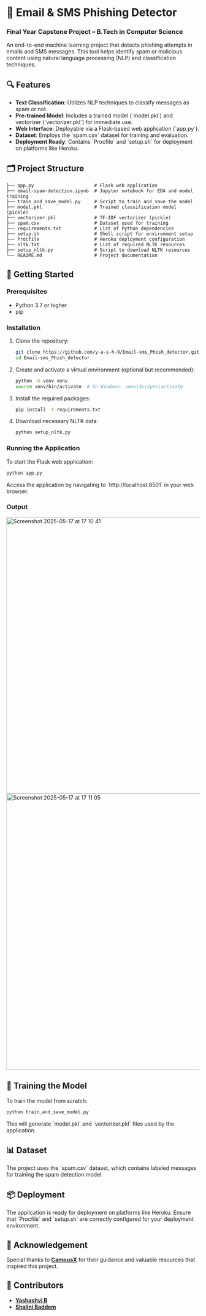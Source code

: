 
# 📧 Email & SMS Phishing Detector
### Final Year Capstone Project – B.Tech in Computer Science
An end-to-end machine learning project that detects phishing attempts in emails and SMS messages. This tool helps identify spam or malicious content using natural language processing (NLP) and classification techniques.

## 🔍 Features

- **Text Classification**: Utilizes NLP techniques to classify messages as spam or not.
- **Pre-trained Model**: Includes a trained model (\`model.pkl\`) and vectorizer (\`vectorizer.pkl\`) for immediate use.
- **Web Interface**: Deployable via a Flask-based web application (\`app.py\`).
- **Dataset**: Employs the \`spam.csv\` dataset for training and evaluation.
- **Deployment Ready**: Contains \`Procfile\` and \`setup.sh\` for deployment on platforms like Heroku.

## 🗂️ Project Structure

```
├── app.py                      # Flask web application
├── email-spam-detection.ipynb  # Jupyter notebook for EDA and model training
├── train_and_save_model.py     # Script to train and save the model
├── model.pkl                   # Trained classification model (pickle)
├── vectorizer.pkl              # TF-IDF vectorizer (pickle)
├── spam.csv                    # Dataset used for training
├── requirements.txt            # List of Python dependencies
├── setup.sh                    # Shell script for environment setup
├── Procfile                    # Heroku deployment configuration
├── nltk.txt                    # List of required NLTK resources
├── setup_nltk.py               # Script to download NLTK resources
└── README.md                   # Project documentation
```


## 🚀 Getting Started

### Prerequisites

- Python 3.7 or higher
- pip

### Installation

1. Clone the repository:
   ```bash
   git clone https://github.com/y-a-s-h-9/Email-sms_Phish_detector.git
   cd Email-sms_Phish_detector
   ```

2. Create and activate a virtual environment (optional but recommended):
   ```bash
   python -m venv venv
   source venv/bin/activate  # On Windows: venv\Scripts\activate
   ```

3. Install the required packages:
   ```bash
   pip install -r requirements.txt
   ```

4. Download necessary NLTK data:
   ```bash
   python setup_nltk.py
   ```

### Running the Application

To start the Flask web application:
```bash
python app.py
```

Access the application by navigating to \`http://localhost:8501\` in your web browser.

### Output
<img width="720" alt="Screenshot 2025-05-17 at 17 10 41" src="https://github.com/user-attachments/assets/1dc09d79-cd6d-46d5-bde8-992e2ca4e4fb" />
<img width="720" alt="Screenshot 2025-05-17 at 17 11 05" src="https://github.com/user-attachments/assets/16bae64d-ccbc-4c1e-8d53-939be9cf6f56" />

## 🧪 Training the Model

To train the model from scratch:
```bash
python train_and_save_model.py
```

This will generate \`model.pkl\` and \`vectorizer.pkl\` files used by the application.

## 📊 Dataset

The project uses the \`spam.csv\` dataset, which contains labeled messages for training the spam detection model.

## 📦 Deployment

The application is ready for deployment on platforms like Heroku. Ensure that \`Procfile\` and \`setup.sh\` are correctly configured for your deployment environment.

## 🙏 Acknowledgement

Special thanks to [**CampusX**](https://github.com/campusx-official) for their guidance and valuable resources that inspired this project.


## 👥 Contributors

- [**Yashashvi B**](https://github.com/y-a-s-h-9)
- [**Shalini Baddem**](https://github.com/shalinibaddem)
